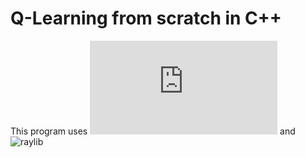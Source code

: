 # Q-Learning from scratch in C++ 
This program uses ![eigen](https://eigen.tuxfamily.org/index.php?title=Main_Page) and ![raylib](https://www.raylib.com/)

